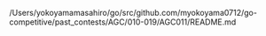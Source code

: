 /Users/yokoyamamasahiro/go/src/github.com/myokoyama0712/go-competitive/past_contests/AGC/010-019/AGC011/README.md